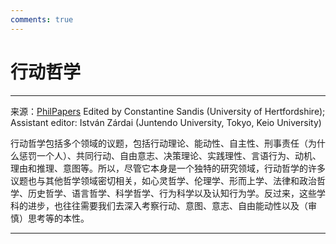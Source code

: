 ```yaml
---
comments: true
---
```


# 行动哲学

---

来源：[PhilPapers](https://philpapers.org/browse/philosophy-of-action) Edited by Constantine Sandis (University of Hertfordshire); Assistant editor: István Zárdai (Juntendo University, Tokyo, Keio University)

行动哲学包括多个领域的议题，包括行动理论、能动性、自主性、刑事责任（为什么惩罚一个人）、共同行动、自由意志、决策理论、实践理性、言语行为、动机、理由和推理、意图等。所以，尽管它本身是一个独特的研究领域，行动哲学的许多议题也与其他哲学领域密切相关，如心灵哲学、伦理学、形而上学、法律和政治哲学、历史哲学、语言哲学、科学哲学、行为科学以及认知行为学。反过来，这些学科的进步，也往往需要我们去深入考察行动、意图、意志、自由能动性以及（审慎）思考等的本性。

---